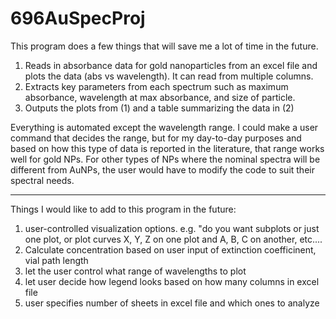 # 696AuSpecProj
This program does a few things that will save me a lot of time in the future. 

1) Reads in absorbance data for gold nanoparticles from an excel file and plots the data (abs vs wavelength). It can read from multiple columns. 
2) Extracts key parameters from each spectrum such as maximum absorbance, wavelength at max absorbance, and size of particle. 
3) Outputs the plots from (1) and a table summarizing the data in (2)

Everything is automated except the wavelength range. I could make a user command that decides the range, but for my day-to-day purposes and based on how this type of data is reported in the literature, that range works well for gold NPs. For other types of NPs where the nominal spectra will be different from AuNPs, the user would have to modify the code to suit their spectral needs. 

-----------
Things I would like to add to this program in the future:
  1) user-controlled visualization options. e.g. "do you want subplots or just one plot, or plot curves X, Y, Z on one plot and A, B, C on another, etc....
  2) Calculate concentration based on user input of extinction coefficinent, vial path length
  3) let the user control what range of wavelengths to plot
  4) let user decide how legend looks based on how many columns in excel file
  5) user specifies number of sheets in excel file and which ones to analyze
